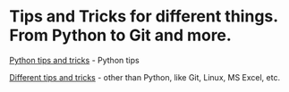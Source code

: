 # Tips and Tricks for different things. From Python to Git and more.


[Python tips and tricks](python.md) - Python tips

[Different tips and tricks](different.md) - other than Python, like Git, Linux, MS Excel, etc.
